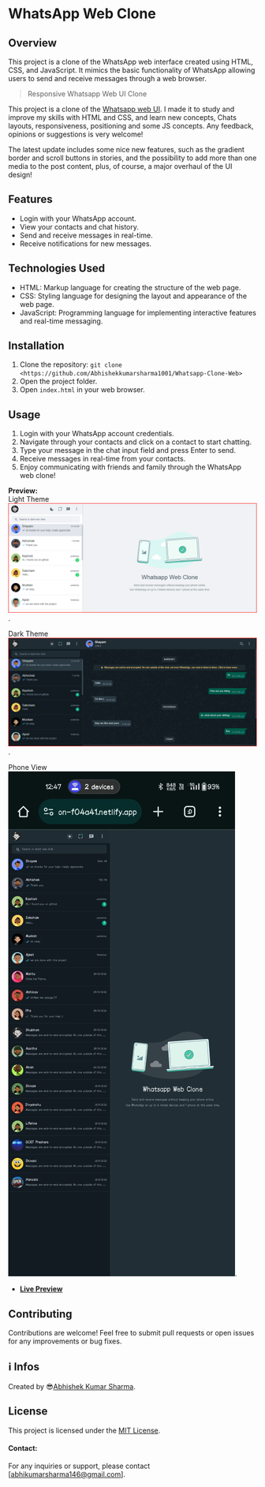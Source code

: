# WhatsApp Web Clone

## Overview
This project is a clone of the WhatsApp web interface created using HTML, CSS, and JavaScript. It mimics the basic functionality of WhatsApp allowing users to send and receive messages through a web browser.


> Responsive Whatsapp Web UI Clone

This project is a clone of the [Whatsapp web UI](https://web.whatsapp.com/login). I made it to study and improve my skills with HTML and CSS, and learn new concepts, Chats layouts, responsiveness, positioning and some JS concepts. Any feedback, opinions or suggestions is very welcome!

The latest update includes some nice new features, such as the gradient border and scroll buttons in stories, and the possibility to add more than one media to the post content, plus, of course, a major overhaul of the UI design!

## Features
- Login with your WhatsApp account.
- View your contacts and chat history.
- Send and receive messages in real-time.
- Receive notifications for new messages.

## Technologies Used
- HTML: Markup language for creating the structure of the web page.
- CSS: Styling language for designing the layout and appearance of the web page.
- JavaScript: Programming language for implementing interactive features and real-time messaging.

## Installation
1. Clone the repository: `git clone <https://github.com/Abhishekkumarsharma1001/Whatsapp-Clone-Web>`
2. Open the project folder.
3. Open `index.html` in your web browser.

## Usage 
1. Login with your WhatsApp account credentials.
2. Navigate through your contacts and click on a contact to start chatting.
3. Type your message in the chat input field and press Enter to send.
4. Receive messages in real-time from your contacts.
5. Enjoy communicating with friends and family through the WhatsApp web clone!

**Preview:**</br>
Light Theme
![Light Theme-1](https://github.com/Abhishekkumarsharma1001/Whatsapp-Clone-Web/blob/main/Screenshot%202024-04-06%20004017.png).</br>

Dark Theme
![Dark Theme-2](https://github.com/Abhishekkumarsharma1001/Whatsapp-Clone-Web/blob/main/Screenshot%202024-04-06%20004119.png).</br>

Phone View</br>
![Phone View3](https://github.com/Abhishekkumarsharma1001/Whatsapp-Clone-Web/blob/main/WhatsApp%20Image%202024-04-06%20at%2000.47.20_c3885b8e.jpg).</br>

- **[Live Preview](https://6610440cae68603206bf3d2f--peaceful-gumption-f04a41.netlify.app/)**


## Contributing
Contributions are welcome! Feel free to submit pull requests or open issues for any improvements or bug fixes.

## ℹ Infos

Created by 😎[Abhishek Kumar Sharma](https://www.linkedin.com/in/abhishek-kumar-sharma-3b2bb0213).


## License
This project is licensed under the [MIT License](LICENSE).

#### Contact:
For any inquiries or support, 
please contact [abhikumarsharma146@gmail.com].
